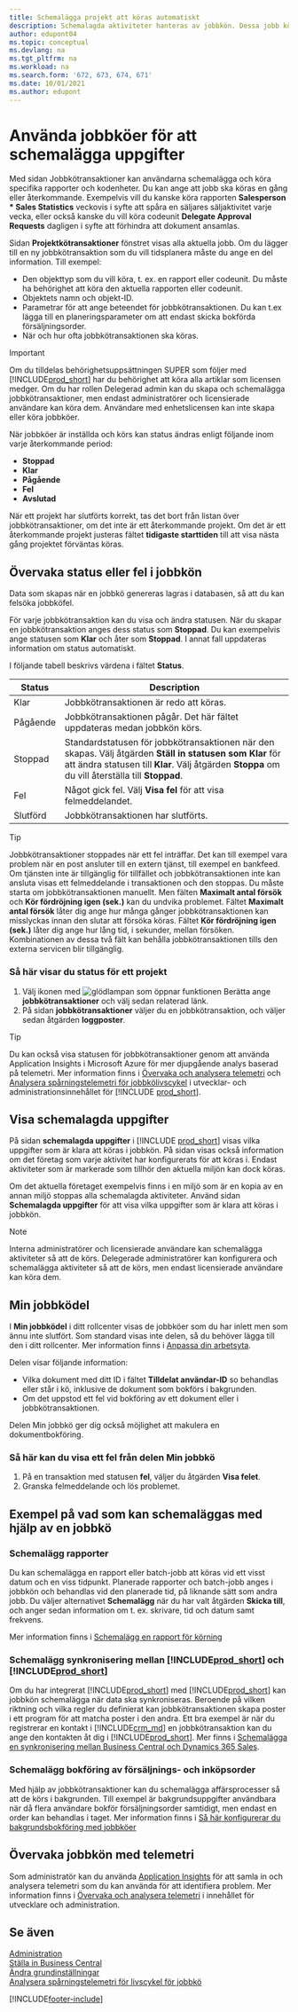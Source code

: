 ```yaml
---
title: Schemalägga projekt att köras automatiskt
description: Schemalagda aktiviteter hanteras av jobbkön. Dessa jobb kör rapporter och kodenheter. Du kan ange att jobb ska köras en gång eller återkommande.
author: edupont04
ms.topic: conceptual
ms.devlang: na
ms.tgt_pltfrm: na
ms.workload: na
ms.search.form: '672, 673, 674, 671'
ms.date: 10/01/2021
ms.author: edupont
---
```

# Använda jobbköer för att schemalägga uppgifter

Med sidan Jobbkötransaktioner kan användarna schemalägga och köra specifika rapporter och kodenheter. Du kan ange att jobb ska köras en gång eller återkommande. Exempelvis vill du kanske köra rapporten **Salesperson * Sales Statistics** veckovis i syfte att spåra en säljares säljaktivitet varje vecka, eller också kanske du vill köra codeunit **Delegate Approval Requests** dagligen i syfte att förhindra att dokument ansamlas.

Sidan **Projektkötransaktioner** fönstret visas alla aktuella jobb. Om du lägger till en ny jobbkötransaktion som du vill tidsplanera måste du ange en del information. Till exempel:

* Den objekttyp som du vill köra, t. ex. en rapport eller codeunit. Du måste ha behörighet att köra den aktuella rapporten eller codeunit.
* Objektets namn och objekt-ID. 
* Parametrar för att ange beteendet för jobbkötransaktionen. Du kan t.ex lägga till en planeringsparameter om att endast skicka bokförda försäljningsorder. 
* När och hur ofta jobbkötransaktionen ska köras.

> [!IMPORTANT]  
> Om du tilldelas behörighetsuppsättningen SUPER som följer med [!INCLUDE[prod_short](includes/prod_short.md)] har du behörighet att köra alla artiklar som licensen medger. Om du har rollen Delegerad admin kan du skapa och schemalägga jobbkötransaktioner, men endast administratörer och licensierade användare kan köra dem. Användare med enhetslicensen kan inte skapa eller köra jobbköer.

När jobbköer är inställda och körs kan status ändras enligt följande inom varje återkommande period:

* **Stoppad**  
* **Klar**  
* **Pågående**  
* **Fel**  
* **Avslutad**  

När ett projekt har slutförts korrekt, tas det bort från listan över jobbkötransaktioner, om det inte är ett återkommande projekt. Om det är ett återkommande projekt justeras fältet **tidigaste starttiden** till att visa nästa gång projektet förväntas köras.  

## Övervaka status eller fel i jobbkön

Data som skapas när en jobbkö genereras lagras i databasen, så att du kan felsöka jobbköfel.  

För varje jobbkötransaktion kan du visa och ändra statusen. När du skapar en jobbkötransaktion anges dess status som **Stoppad**. Du kan exempelvis ange statusen som **Klar** och åter som **Stoppad**. I annat fall uppdateras information om status automatiskt.

I följande tabell beskrivs värdena i fältet **Status**.

| Status | Description |
|--|--|
| Klar | Jobbkötransaktionen är redo att köras. |
| Pågående | Jobbkötransaktionen pågår. Det här fältet uppdateras medan jobbkön körs. |
| Stoppad | Standardstatusen för jobbkötransaktionen när den skapas. Välj åtgärden **Ställ in statusen som Klar** för att ändra statusen till **Klar**. Välj åtgärden **Stoppa** om du vill återställa till **Stoppad**. |
| Fel | Något gick fel. Välj **Visa fel** för att visa felmeddelandet. |
| Slutförd | Jobbkötransaktionen har slutförts. |

> [!Tip]  
> Jobbkötransaktioner stoppades när ett fel inträffar. Det kan till exempel vara problem när en post ansluter till en extern tjänst, till exempel en bankfeed. Om tjänsten inte är tillgänglig för tillfället och jobbkötransaktionen inte kan ansluta visas ett felmeddelande i transaktionen och den stoppas. Du måste starta om jobbkötransaktionen manuellt. Men fälten **Maximalt antal försök** och **Kör fördröjning igen (sek.)** kan du undvika problemet. Fältet **Maximalt antal försök** låter dig ange hur många gånger jobbkötransaktionen kan misslyckas innan den slutar att försöka köras. Fältet **Kör fördröjning igen (sek.)** låter dig ange hur lång tid, i sekunder, mellan försöken. Kombinationen av dessa två fält kan behålla jobbkötransaktionen tills den externa servicen blir tillgänglig.

### Så här visar du status för ett projekt

1. Välj ikonen med ![glödlampan som öppnar funktionen Berätta](media/ui-search/search_small.png "Berätta för mig vad du vill göra") ange **jobbkötransaktioner** och välj sedan relaterad länk.
2. På sidan **jobbkötransaktioner** väljer du en jobbkötransaktion, och väljer sedan åtgärden **loggposter**.  

> [!TIP]
> Du kan också visa statusen för jobbkötransaktioner genom att använda Application Insights i Microsoft Azure för mer djupgående analys baserad på telemetri. Mer information finns i [Övervaka och analysera telemetri](/dynamics365/business-central/dev-itpro/administration/telemetry-overview) och [Analysera spårningstelemetri för jobbkölivscykel](/dynamics365/business-central/dev-itpro/administration/telemetry-job-queue-lifecycle-trace) i utvecklar- och administrationsinnehållet för [!INCLUDE [prod_short](includes/prod_short.md)].

## Visa schemalagda uppgifter

På sidan **schemalagda uppgifter** i [!INCLUDE [prod_short](includes/prod_short.md)] visas vilka uppgifter som är klara att köras i jobbkön. På sidan visas också information om det företag som varje aktivitet har konfigurerats för att köras i. Endast aktiviteter som är markerade som tillhör den aktuella miljön kan dock köras.  

Om det aktuella företaget exempelvis finns i en miljö som är en kopia av en annan miljö stoppas alla schemalagda aktiviteter. Använd sidan **Schemalagda uppgifter** för att visa vilka uppgifter som är klara att köras i jobbkön.  

> [!NOTE]
> Interna administratörer och licensierade användare kan schemalägga aktiviteter så att de körs. Delegerade administratörer kan konfigurera och schemalägga aktiviteter så att de körs, men endast licensierade användare kan köra dem.

## Min jobbködel

I **Min jobbködel** i ditt rollcenter visas de jobbköer som du har inlett men som ännu inte slutfört. Som standard visas inte delen, så du behöver lägga till den i ditt rollcenter. Mer information finns i [Anpassa din arbetsyta](ui-personalization-user.md).  

Delen visar följande information:

* Vilka dokument med ditt ID i fältet **Tilldelat användar-ID** so behandlas eller står i kö, inklusive de dokument som bokförs i bakgrunden. 
* Om det uppstod ett fel vid bokföring av ett dokument eller i jobbkötransaktionen. 

Delen Min jobbkö ger dig också möjlighet att makulera en dokumentbokföring.

### Så här kan du visa ett fel från delen Min jobbkö

1. På en transaktion med statusen **fel**, väljer du åtgärden **Visa felet**.
2. Granska felmeddelande och lös problemet.

## Exempel på vad som kan schemaläggas med hjälp av en jobbkö

### Schemalägg rapporter

Du kan schemalägga en rapport eller batch-jobb att köras vid ett visst datum och en viss tidpunkt. Planerade rapporter och batch-jobb anges i jobbkön och behandlas vid den planerade tid, på liknande sätt som andra jobb. Du väljer alternativet **Schemalägg** när du har valt åtgärden **Skicka till**, och anger sedan information om t. ex. skrivare, tid och datum samt frekvens.  

Mer information finns i [Schemalägg en rapport för körning](ui-work-report.md#ScheduleReport)

### Schemalägg synkronisering mellan [!INCLUDE[prod_short](includes/prod_short.md)] och [!INCLUDE[prod_short](includes/cds_long_md.md)]

Om du har integrerat [!INCLUDE[prod_short](includes/prod_short.md)] med [!INCLUDE[prod_short](includes/cds_long_md.md)] kan jobbkön schemalägga när data ska synkroniseras. Beroende på vilken riktning och vilka regler du definierat kan jobbkötransaktionen skapa poster i ett program för att matcha poster i den andra. Ett bra exempel är när du registrerar en kontakt i [!INCLUDE[crm_md](includes/crm_md.md)] en jobbkötransaktion kan du ange den kontakten åt dig i [!INCLUDE[prod_short](includes/prod_short.md)]. Mer finns i [Schemalägga en synkronisering mellan Business Central och Dynamics 365 Sales](admin-scheduled-synchronization-using-the-synchronization-job-queue-entries.md).

### Schemalägg bokföring av försäljnings- och inköpsorder

Med hjälp av jobbkötransaktioner kan du schemalägga affärsprocesser så att de körs i bakgrunden. Till exempel är bakgrundsuppgifter användbara när då flera användare bokför försäljningsorder samtidigt, men endast en order kan behandlas i taget. Mer information finns i [Så här konfigurerar du bakgrundsbokföring med jobbköer](ui-batch-posting.md#to-set-up-background-posting-with-job-queues)

## Övervaka jobbkön med telemetri

Som administratör kan du använda [Application Insights](/azure/azure-monitor/app/app-insights-overview) för att samla in och analysera telemetri som du kan använda för att identifiera problem. Mer information finns i [Övervaka och analysera telemetri](/dynamics365/business-central/dev-itpro/administration/telemetry-overview) i innehållet för utvecklare och administration.  

## Se även

[Administration](admin-setup-and-administration.md)  
[Ställa in Business Central](setup.md)  
[Ändra grundinställningar](ui-change-basic-settings.md)  
[Analysera spårningstelemetri för livscykel för jobbkö](/dynamics365/business-central/dev-itpro/administration/telemetry-job-queue-lifecycle-trace)  


[!INCLUDE[footer-include](includes/footer-banner.md)]
